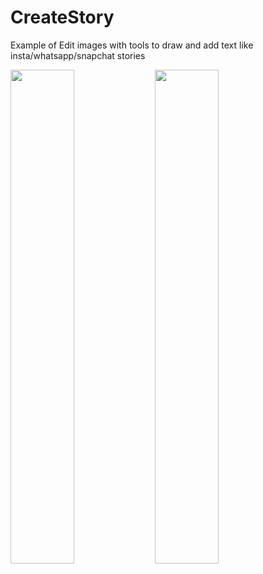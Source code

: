 # CreateStory
Example of Edit images with tools to draw and add text like insta/whatsapp/snapchat stories

<img src="https://user-images.githubusercontent.com/35233731/107736643-97554780-6d28-11eb-919d-de723516018e.png" width="45%"></img> <img src="https://user-images.githubusercontent.com/35233731/107736653-9c19fb80-6d28-11eb-8e10-b31ebadcfeef.png" width="45%">
